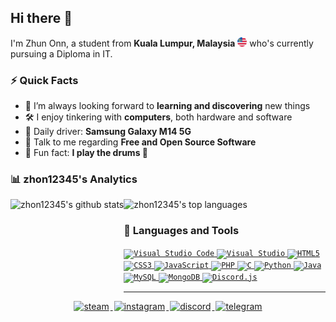 ## Hi there 👋

I'm Zhun Onn, a student from **Kuala Lumpur, Malaysia** <img src="./Assets/flag.png" width="15" /> who's currently pursuing a Diploma in IT.

### ⚡ Quick Facts</h3>

-   🌱 I’m always looking forward to **learning and discovering** new things
-   🛠️ I enjoy tinkering with **computers**, both hardware and software
-   📱 Daily driver: **Samsung Galaxy M14 5G**
-   💬 Talk to me regarding **Free and Open Source Software**
-   🎉 Fun fact: **I play the drums 🥁**

### 📊 zhon12345's Analytics
<p>
    <picture>
        <source 
        srcset="https://github-stats-alpha.zhon12345.vercel.app/api?username=zhon12345&cc=20232a&tc=fff&&ic=61dafb&bc=e4e2e2"
        media="(prefers-color-scheme: dark)"
        />
        <source
        srcset="https://github-stats-alpha.zhon12345.vercel.app/api?username=zhon12345&cc=fffefe&tc=434d58&&ic=4c71f2&bc=e4e2e2"
        media="(prefers-color-scheme: light), (prefers-color-scheme: no-preference)"
        />
        <img height=160 align="left" alt="zhon12345's github stats" src="https://github-stats-alpha.zhon12345.vercel.app/api?username=zhon12345&cc=fffefe&tc=434d58&&ic=4c71f2&bc=e4e2e2">
    </picture>
</p>

<p >
    <picture>
        <source 
        srcset="https://github-readme-stats.zhon12345.vercel.app/api/top-langs/?username=zhon12345&theme=react&layout=compact&langs_count=6&size_weight=0.5&count_weight=0.5"
        media="(prefers-color-scheme: dark)"
        />
        <source
        srcset="https://github-readme-stats.zhon12345.vercel.app/api/top-langs/?username=zhon12345&layout=compact&langs_count=6&size_weight=0.5&count_weight=0.5"
        media="(prefers-color-scheme: light), (prefers-color-scheme: no-preference)"
        />
        <img height=160 alt="zhon12345's top languages" src="https://github-readme-stats.zhon12345.vercel.app/api/top-langs/?username=zhon12345&layout=compact&langs_count=6&size_weight=0.5&count_weight=0.5">
    </picture>
</p>

### 🧰 Languages and Tools
<p>
	<a href="https://code.visualstudio.com/" target="_blank">
  		<code><img src="https://cdn.jsdelivr.net/gh/devicons/devicon/icons/vscode/vscode-original.svg" alt="Visual Studio Code" width="40" height="40" /></code>
  	</a>
    <a href="https://visualstudio.microsoft.com/" target="_blank">
  		<code><img src="https://cdn.jsdelivr.net/gh/devicons/devicon/icons/visualstudio/visualstudio-plain.svg"" alt="Visual Studio" width="40" height="40" /></code>
  	</a>
    <a href="https://html.spec.whatwg.org/multipage/" target="_blank"> 
  		<code><img src="https://cdn.jsdelivr.net/gh/devicons/devicon/icons/html5/html5-original.svg" alt="HTML5" width="40" height="40"/></code>
	</a> 
  	<a href="https://www.w3.org/TR/CSS/" target="_blank"> 
    	<code><img src="https://cdn.jsdelivr.net/gh/devicons/devicon/icons/css3/css3-original.svg" alt="CSS3" width="40" height="40"/></code>
	</a> 
	<a href="https://www.javascript.com/" target="_blank"> 
  		<code><img src="https://cdn.jsdelivr.net/gh/devicons/devicon/icons/javascript/javascript-original.svg" alt="JavaScript" width="40" height="40"/></code>
	</a> 
	<a href="https://www.php.net/" target="_blank"> 
    	<code><img src="https://cdn.jsdelivr.net/gh/devicons/devicon/icons/php/php-original.svg" alt="PHP" width="40" height="40"/></code>
	</a> 
    <a href="https://www.open-std.org/jtc1/sc22/wg14/" target="_blank"> 
  		<code><img src="https://cdn.jsdelivr.net/gh/devicons/devicon/icons/c/c-original.svg" alt="C" width="40" height="40"/></code>
	</a>
	<a href="https://www.python.org" target="_blank"> 
  		<code><img src="https://cdn.jsdelivr.net/gh/devicons/devicon/icons/python/python-original.svg" alt="Python" width="40" height="40"/></code>
	</a>
    <a href="https://www.java.com/" target="_blank"> 
  		<code><img src="https://cdn.jsdelivr.net/gh/devicons/devicon/icons/java/java-original.svg" alt="Java" width="40" height="40"/></code>
	</a>
	<a href="https://www.mysql.com/" target="_blank">
		<code><img src="https://cdn.jsdelivr.net/gh/devicons/devicon/icons/mysql/mysql-original.svg" alt="MySQL" width="40" height="40"/></code>
	</a>
	<a href="https://www.mongodb.com/" target="_blank">
		<code><img src="https://cdn.jsdelivr.net/gh/devicons/devicon/icons/mongodb/mongodb-original.svg" alt="MongoDB" width="40" height="40"/></code>
	</a>
	<a href="https://discord.js.org/" target="_blank"> 
  		<code><img src="https://cdn.jsdelivr.net/gh/devicons/devicon/icons/discordjs/discordjs-original.svg" alt="Discord.js" width="40" height="40"/></code>
	</a> 
</p>

---

<div align="center">
    <a href="https://steamcommunity.com/id/zhon12345" target="_blank">
		<img src=https://img.shields.io/badge/Steam-1B2838?style=for-the-badge&logo=steam&logoColor=white alt=steam style="margin: 0 2px 5px 2px;" />
	</a> 
	<a href="https://www.linkedin.com/in/zhon12345/" target="_blank">
		<img src=https://img.shields.io/badge/LinkedIn-0a66c2?style=for-the-badge&logo=linkedin&logoColor=white alt=instagram style="margin: 0 2px 5px 2px;" />
	</a>
	<a href="https://www.discord.com/users/450846017890549761" target="_blank">
		<img src=https://img.shields.io/badge/Discord-7289DA?style=for-the-badge&logo=discord&logoColor=white alt=discord style="margin: 0 2px 5px 2px;" />
	</a>
	<a href="https://t.me/zhon12345" target="_blank">
		<img src=https://img.shields.io/badge/Telegram-229ED9?style=for-the-badge&logo=telegram&logoColor=white alt=telegram style="margin: 0 2px 5px 2px;" />
	</a>
</div>  
